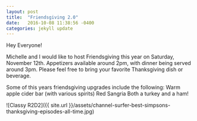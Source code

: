 ```yaml
---
layout: post
title:  "Friendsgiving 2.0"
date:   2016-10-08 11:38:56 -0400
categories: jekyll update
---
```


Hey Everyone!

Michelle and I would like to host Friendsgiving this year on Saturday, November 12th. Appetizers available around 2pm, with dinner being served around 3pm. Please feel free to bring your favorite Thanksgiving dish or beverage. 

Some of this years friendsgiving upgrades include the following:
Warm apple cider bar (with various spirits)
Red Sangria
Both a turkey and a ham!

![Classy R2D2]({{ site.url }}/assets/channel-surfer-best-simpsons-thanksgiving-episodes-all-time.jpg)
